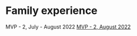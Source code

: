 # Family experience

 MVP - 2, July - August 2022
[MVP - 2, August 2022](https://fh-family-experience-prototyp.herokuapp.com/mvp-2/home)
 